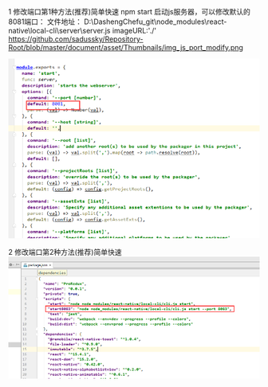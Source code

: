 1 修改端口第1种方法(推荐)简单快速
npm start 启动js服务器，可以修改默认的 8081端口： 
文件地址： D:\DashengChefu_git\node_modules\react-native\local-cli\server\server.js
imageURL:'./' https://github.com/sadussky/Repository-Root/blob/master/document/asset/Thumbnails/img_js_port_modify.png 

![Alt text](https://github.com/sadussky/Repository-Root/blob/master/document/asset/Thumbnails/img_js_port_modify.png "Optional title")

2 修改端口第2种方法(推荐)简单快速
![Alt text](https://github.com/sadussky/Repository-Root/blob/master/document/asset/Thumbnails/img_js_port_modify@02.png "Optional title")
